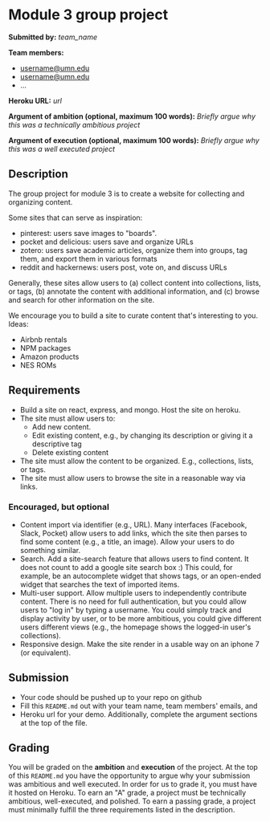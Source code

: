 # Module 3 group project #
__Submitted by:__ _team_name_

__Team members:__

- username@umn.edu
- username@umn.edu
- ...

__Heroku URL:__ _url_

__Argument of ambition (optional, maximum 100 words):__
_Briefly argue why this was a technically ambitious project_

__Argument of execution (optional, maximum 100 words):__
_Briefly argue why this was a well executed project_

## Description ##
The group project for module 3 is to create a website for collecting and organizing content.

Some sites that can serve as inspiration:

- pinterest: users save images to "boards".
- pocket and delicious: users save and organize URLs
- zotero: users save academic articles, organize them into groups, tag them, and export them in various formats
- reddit and hackernews: users post, vote on, and discuss URLs

Generally, these sites allow users to (a) collect content into collections, lists, or tags, (b) annotate the content with additional information, and (c) browse and search for other information on the site.

We encourage you to build a site to curate content that's interesting to you. Ideas:

- Airbnb rentals
- NPM packages
- Amazon products
- NES ROMs


## Requirements ##

- Build a site on react, express, and mongo. Host the site on heroku.
- The site must allow users to:
  - Add new content.
  - Edit existing content, e.g., by changing its description or giving it a descriptive tag
  - Delete existing content
- The site must allow the content to be organized.  E.g., collections, lists, or tags.
- The site must allow users to browse the site in a reasonable way via links.


### Encouraged, but optional ###

- Content import via identifier (e.g., URL). Many interfaces (Facebook, Slack, Pocket) allow users to add links, which the site then parses to find some content (e.g., a title, an image). Allow your users to do something similar.
- Search. Add a site-search feature that allows users to find content. It does not count to add a google site search box :)  This could, for example, be an autocomplete widget that shows tags, or an open-ended widget that searches the text of imported items.
- Multi-user support.  Allow multiple users to independently contribute content.  There is no need for full authentication, but you could allow users to "log in" by typing a username.  You could simply track and display activity by user, or to be more ambitious, you could give different users different views (e.g., the homepage shows the logged-in user's collections).
- Responsive design. Make the site render in a usable way on an iphone 7 (or equivalent).


## Submission ##
- Your code should be pushed up to your repo on github
- Fill this `README.md` out with your team name, team members' emails, and
- Heroku url for your demo. Additionally, complete the argument sections at the top of the file.


## Grading ##
You will be graded on the __ambition__ and __execution__ of the project. At the top of this `README.md` you have the opportunity to argue why your submission was ambitious and well executed. In order for us to grade it, you must have it hosted on Heroku. To earn an "A" grade, a project must be technically ambitious, well-executed, and polished. To earn a passing grade, a project must minimally fulfill the three requirements listed in the description.
